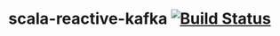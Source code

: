 # scala-reactive-kafka [![Build Status](https://travis-ci.org/victorursan/scala-reactive-kafka.svg?branch=master)](https://travis-ci.org/victorursan/scala-reactive-kafka)
